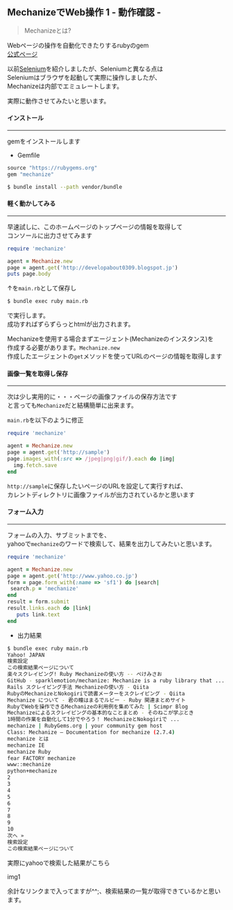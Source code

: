 ## MechanizeでWeb操作 1 - 動作確認 -

> Mechanizeとは?

Webページの操作を自動化できたりするrubyのgem<br>
[公式ページ](http://mechanize.rubyforge.org)

以前[Selenium](http://developabout0309.blogspot.jp/2015/12/rubyselenium.html)を紹介しましたが、Seleniumと異なる点は<br>
Seleniumはブラウザを起動して実際に操作しましたが、<br>
Mechanizeは内部でエミュレートします。

実際に動作させてみたいと思います。

#### インストール
***

gemをインストールします

* Gemfile

```ruby
source "https://rubygems.org"
gem "mechanize"
```

```sh
$ bundle install --path vendor/bundle
```

#### 軽く動かしてみる
***

早速試しに、このホームページのトップページの情報を取得して<br>
コンソールに出力させてみます

```ruby
require 'mechanize'

agent = Mechanize.new
page = agent.get('http://developabout0309.blogspot.jp')
puts page.body
```
↑を`main.rb`として保存し
```sh
$ bundle exec ruby main.rb
```
で実行します。<br>
成功すればずらずらっとhtmlが出力されます。<br>

Mechanizeを使用する場合まずエージェント(Mechanizeのインスタンス)を<br>
作成する必要があります。`Mechanize.new`<br>
作成したエージェントの`get`メソッドを使ってURLのページの情報を取得します<br>

#### 画像一覧を取得し保存
***

次は少し実用的に・・・ページの画像ファイルの保存方法です<br>
と言っても`Mechanize`だと結構簡単に出来ます。

`main.rb`を以下のように修正
```ruby
require 'mechanize'

agent = Mechanize.new
page = agent.get('http://sample')
page.images_with(:src => /jpeg|png|gif/).each do |img|
  img.fetch.save
end
```

`http://sample`に保存したいページのURLを設定して実行すれば、<br>
カレントディレクトリに画像ファイルが出力されているかと思います<br>

#### フォーム入力
***

フォームの入力、サブミットまでを、<br>
yahooで`mechanize`のワードで検索して、結果を出力してみたいと思います。

```ruby
require 'mechanize'

agent = Mechanize.new
page = agent.get('http://www.yahoo.co.jp')
form = page.form_with(:name => 'sf1') do |search|
 search.p = 'mechanize'
end
result = form.submit
result.links.each do |link|
   puts link.text
end
```

* 出力結果

```sh
$ bundle exec ruby main.rb
Yahoo! JAPAN
検索設定
この検索結果ページについて
楽々スクレイピング! Ruby Mechanizeの使い方 -- ぺけみさお
GitHub - sparklemotion/mechanize: Mechanize is a ruby library that ...
Rails スクレイピング手法 Mechanizeの使い方 - Qiita
RubyのMechanizeとNokogiriで読書メーターをスクレイピング - Qiita
Mechanize について - 君の瞳はまるでルビー - Ruby 関連まとめサイト
RubyでWebを操作できるMechanizeの利用例を集めてみた | Scimpr Blog
Mechanizeによるスクレイピングの基本的なことまとめ - そのねこが学ぶとき
1時間の作業を自動化して1分でやろう！ MechanizeとNokogiriで ...
mechanize | RubyGems.org | your community gem host
Class: Mechanize — Documentation for mechanize (2.7.4)
mechanize とは
mechanize IE
mechanize Ruby
fear FACTORY mechanize
www::mechanize
python+mechanize
2
3
4
5
6
7
8
9
10
次へ »
検索設定
この検索結果ページについて
```

実際にyahooで検索した結果がこちら

img1

余計なリンクまで入ってますが^^;、検索結果の一覧が取得できているかと思います。
